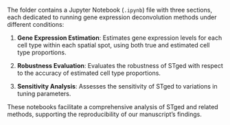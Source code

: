 
The folder contains a Jupyter Notebook (`.ipynb`) file with three sections, each dedicated to running gene expression deconvolution methods under different conditions:

1. **Gene Expression Estimation**: Estimates gene expression levels for each cell type within each spatial spot, using both true and estimated cell type proportions.

2. **Robustness Evaluation**: Evaluates the robustness of STged with respect to the accuracy of estimated cell type proportions.

3. **Sensitivity Analysis**: Assesses the sensitivity of STged to variations in tuning parameters.

These notebooks facilitate a comprehensive analysis of STged and related methods, supporting the reproducibility of our manuscript’s findings.
